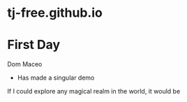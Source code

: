 # tj-free.github.io

# First Day

Dom Maceo
* Has made a singular demo



If I could explore any magical realm in the world, it would be 

